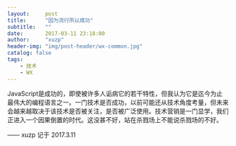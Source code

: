 ```yaml
---
layout:     post
title:      "因为流行所以成功"
subtitle:   ""
date:       2017-03-11 23:18:00
author:     "xuzp"
header-img: "img/post-header/wx-common.jpg"
catalog: false
tags:
    - 技术
    - WX
---
```


JavaScript是成功的，即使被许多人诟病它的若干特性，但我认为它是迄今为止最伟大的编程语言之一。一门技术是否成功，以前可能还从技术角度考量，但未来会越来越取决于该技术是否被关注，是否被广泛使用。技术营销是一门显学，我们正进入一个因果倒置的时代。这没甚不好，站在杀戮场上不能说杀戮场的不好。

—— xuzp 记于 2017.3.11
